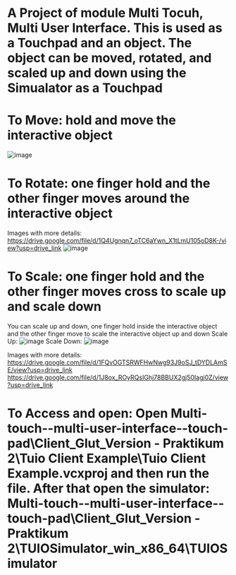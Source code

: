 # A Project of module Multi Tocuh, Multi User Interface. This is used as a Touchpad and an object. The object can be moved, rotated, and scaled up and down using the Simualator as a Touchpad
# To Move: hold and move the interactive object
![image](https://github.com/dangminh214/Multi_touch_multi_userinterface_touchpad_with_client/assets/51837721/87106af4-b83d-4c6a-b3cc-39b756c5f988)

# To Rotate: one finger hold and the other finger moves around the interactive object
Images with more details: https://drive.google.com/file/d/1Q4Ugnqn7_oTC6aYwn_X1tLmU105oD8K-/view?usp=drive_link
![image](https://github.com/dangminh214/Multi_touch_multi_userinterface_touchpad_with_client/assets/51837721/d81fd53a-878f-4e92-b052-e65231d01678)


# To Scale: one finger hold and the other finger moves cross to scale up and scale down
You can scale up and down, one finger hold inside the interactive object and the other finger move to scale the interactive object up and down
Scale Up: ![image](https://github.com/dangminh214/Multi_touch_multi_userinterface_touchpad_with_client/assets/51837721/2e2eab58-787f-4d98-b05a-49be0189f360)
Scale Down: ![image](https://github.com/dangminh214/Multi_touch_multi_userinterface_touchpad_with_client/assets/51837721/c94c242f-fb3c-4a00-b12f-b48992736988)

Images with more details: 
https://drive.google.com/file/d/1FQvOGTSRWFHwNwg93J9oSJ_tDYDLAmSE/view?usp=drive_link
https://drive.google.com/file/d/1J8ox_ROyRQsIGhj78BBUX2gj50Iagj0Z/view?usp=drive_link

# To Access and open: Open Multi-touch--multi-user-interface--touch-pad\Client_Glut_Version - Praktikum 2\Tuio Client Example\Tuio Client Example.vcxproj and then run the file. After that open the simulator: Multi-touch--multi-user-interface--touch-pad\Client_Glut_Version - Praktikum 2\TUIOSimulator_win_x86_64\TUIOSimulator

